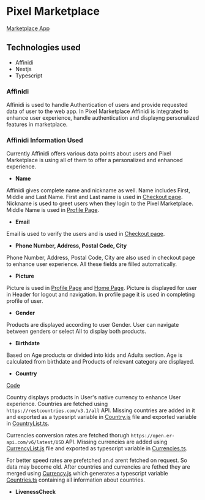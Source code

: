 # Pixel Marketplace

[Marketplace App](https://pixels-market.vercel.app/)

## Technologies used

* Affinidi
* Nextjs
* Typescript

### Affinidi

Affinidi is used to handle Authentication of users and provide requested data of user to the web app. In Pixel Marketplace Affinidi is integrated to enhance user experience, handle authentication and displayng personalized features in marketplace.

### Affinidi Information Used

Currently Affinidi offers various data points about users and Pixel Marketplace is using all of them to offer a personalized and enhanced experience.

* **Name**

Affinidi gives complete name and nickname as well. Name includes First, Middle and Last Name. First and Last name is used in [Checkout page](https://github.com/Mahmadabid/marketplace-affinidi/blob/master/src/pages/checkout.tsx). Nickname is used to greet users when they login to the Pixel Marketplace. Middle Name is used in [Profile Page](https://github.com/Mahmadabid/marketplace-affinidi/blob/master/src/pages/profile.tsx).

* **Email**

Email is used to verify the users and is used in [Checkout page](https://github.com/Mahmadabid/marketplace-affinidi/blob/master/src/pages/checkout.tsx).

* **Phone Number, Address, Postal Code, City**

Phone Number, Address, Postal Code, City are also used in checkout page to enhance user experience. All these fields are filled automatically.

* **Picture**

Picture is used in [Profile Page](https://github.com/Mahmadabid/marketplace-affinidi/blob/master/src/pages/profile.tsx) and [Home Page](https://github.com/Mahmadabid/marketplace-affinidi/blob/master/src/pages/index.tsx). Picture is displayed for user in Header for logout and navigation. In profile page it is used in completing profile of user.

* **Gender**

Products are displayed according to user Gender. User can navigate between genders or select All to display both products.
 
* **Birthdate**

Based on Age products or divided into kids and Adults section. Age is calculated from birthdate and Products of relevant category are displayed.
 
* **Country**

[Code](https://github.com/Mahmadabid/marketplace-affinidi/tree/master/src/components/country)

Country displays products in User's native currency to enhance User experience. Countries are fetched using ```https://restcountries.com/v3.1/all``` API. Missing countries are added in it and exported as a typesript variable in [Country.js](https://github.com/Mahmadabid/marketplace-affinidi/blob/master/src/components/country/Country.js) file and exported variable in [CountryList.ts](https://github.com/Mahmadabid/marketplace-affinidi/blob/master/src/components/country/CountryList.ts).

Currencies conversion rates are fetched thorugh ```https://open.er-api.com/v6/latest/USD``` API. Missing currencies are added using [CurrencyList.js](https://github.com/Mahmadabid/marketplace-affinidi/blob/master/src/components/country/CurrencyList.js) file and exported as typescript variable in [Currencies.ts](https://github.com/Mahmadabid/marketplace-affinidi/blob/master/src/components/country/Currencies.ts).

For better speed rates are prefetched an.d arent fetched on request. So data may become old. After countries and currencies are fethed they are merged using [Currency.js](https://github.com/Mahmadabid/marketplace-affinidi/blob/master/src/components/country/Currency.js) which generates a typescript variable [Countries.ts](https://github.com/Mahmadabid/marketplace-affinidi/blob/master/src/components/country/Countries.ts) containing all information about countries.

* **LivenessCheck**


 
